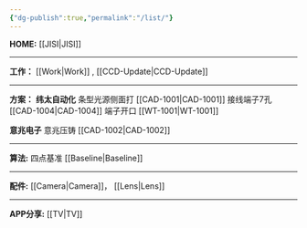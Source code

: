 ```yaml
---
{"dg-publish":true,"permalink":"/list/"}
---
```



**HOME:** [[JISI\|JISI]]

---
**工作：** [[Work\|Work]] , [[CCD-Update\|CCD-Update]] 

---
**方案：**
**纬太自动化**
条型光源侧面打 [[CAD-1001\|CAD-1001]] 
接线端子7孔 [[CAD-1004\|CAD-1004]] 
端子开口 [[WT-1001\|WT-1001]]

**意兆电子**
意兆压铸 [[CAD-1002\|CAD-1002]] 

---
**算法:** 四点基准 [[Baseline\|Baseline]]

---
**配件:** [[Camera\|Camera]]，    [[Lens\|Lens]]

---
**APP分享:** [[TV\|TV]]  